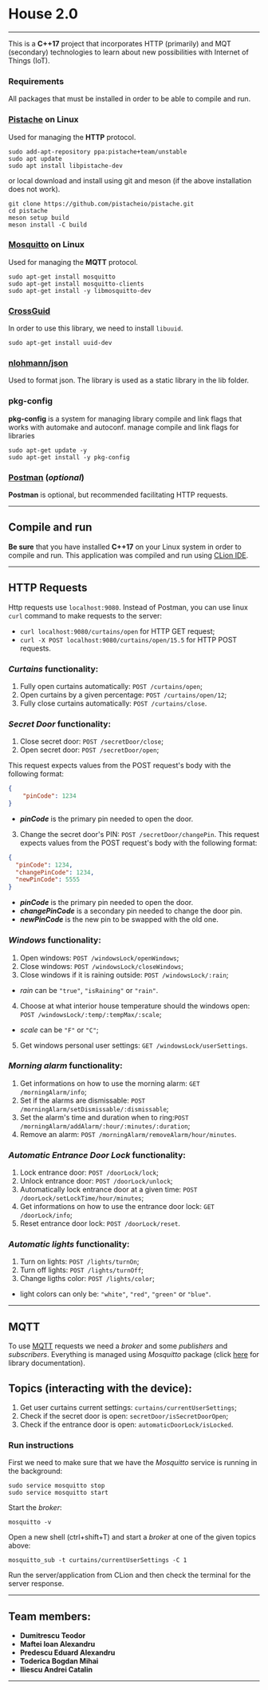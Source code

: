# House 2.0 

---
This is a **C++17** project that incorporates HTTP (primarily) and MQT (secondary) technologies to learn about new possibilities with Internet of Things (IoT).

### Requirements
All packages that must be installed in order to be able to compile and run.

### [**Pistache**](https://github.com/pistacheio/pistache) on Linux
Used for managing the **HTTP** protocol.
```shell
sudo add-apt-repository ppa:pistache+team/unstable
sudo apt update
sudo apt install libpistache-dev
```
or local download and install using git and meson (if the above installation does not work).
```shell
git clone https://github.com/pistacheio/pistache.git
cd pistache
meson setup build
meson install -C build
```



### [**Mosquitto**](https://github.com/eclipse/mosquitto) on Linux
Used for managing the **MQTT** protocol.
```shell
sudo apt-get install mosquitto
sudo apt-get install mosquitto-clients
sudo apt-get install -y libmosquitto-dev
```



### [**CrossGuid**](https://github.com/graeme-hill/crossguid)
In order to use this library, we need to install ```libuuid```.
```shell
sudo apt-get install uuid-dev
```



### [**nlohmann/json**](https://github.com/nlohmann/json)
Used to format json. The library is used as a static library in the lib folder.



### **pkg-config**
**pkg-config** is a system for managing library compile and link flags that works with automake and autoconf. manage compile and link flags for libraries
```shell
sudo apt-get update -y
sudo apt-get install -y pkg-config
```



### [**Postman**](https://www.postman.com/) (_optional_)
**Postman** is optional, but recommended facilitating HTTP requests. 

---
## Compile and run
**Be sure** that you have installed **C++17** on your Linux system in order to compile and run.
This application was compiled and run using [CLion IDE](https://www.jetbrains.com/clion/). 

---

## HTTP Requests
Http requests use ```localhost:9080```.
Instead of Postman, you can use linux ```curl``` command to make requests to the server:
* ```curl localhost:9080/curtains/open``` for HTTP GET request;
* ```curl -X POST localhost:9080/curtains/open/15.5``` for HTTP POST requests.
### _Curtains_ functionality:
1. Fully open curtains automatically: ```POST /curtains/open```;
2. Open curtains by a given percentage: ```POST /curtains/open/12```;
3. Fully close curtains automatically: ```POST /curtains/close```.


### _Secret Door_ functionality:
1. Close secret door: ```POST /secretDoor/close```;
2. Open secret door: ```POST /secretDoor/open```;

This request expects values from the POST request's body with the following format:
```json
{
    "pinCode": 1234
}
```
* _**pinCode**_ is the primary pin needed to open the door.
3. Change the secret door's PIN: ```POST /secretDoor/changePin```.
This request expects values from the POST request's body with the following format:
```json
{
  "pinCode": 1234,
  "changePinCode": 1234,
  "newPinCode": 5555
}
```
* _**pinCode**_ is the primary pin needed to open the door.
* _**changePinCode**_ is a secondary pin needed to change the door pin.
* _**newPinCode**_ is the new pin to be swapped with the old one.

### _Windows_ functionality:
1. Open windows: ```POST /windowsLock/openWindows```;
2. Close windows: ```POST /windowsLock/closeWindows```;
3. Close windows if it is raining outside: ```POST /windowsLock/:rain```;
* _rain_ can be ```"true"```, ```"isRaining"``` or ```"rain"```.
4. Choose at what interior house temperature should the windows open: ```POST /windowsLock/:temp/:tempMax/:scale```;
* _scale_ can be ```"F"``` or ```"C"```;
5. Get windows personal user settings: ```GET /windowsLock/userSettings```.

### _Morning alarm_ functionality:
1. Get informations on how to use the morning alarm: ```GET /morningAlarm/info```;
2. Set if the alarms are dismissable: ```POST /morningAlarm/setDismissable/:dismissable```;
3. Set the alarm's time and duration when to ring:```POST /morningAlarm/addAlarm/:hour/:minutes/:duration```;
4. Remove an alarm: ```POST /morningAlarm/removeAlarm/hour/minutes```.

### _Automatic Entrance Door Lock_ functionality:
1. Lock entrance door: ```POST /doorLock/lock```;
2. Unlock entrance door: ```POST /doorLock/unlock```;
3. Automatically lock entrance door at a given time: ```POST /doorLock/setLockTime/hour/minutes```;
4. Get informations on how to use the entrance door lock: ```GET /doorLock/info```;
5. Reset entrance door lock: ```POST /doorLock/reset```.


### _Automatic lights_ functionality:
1. Turn on lights: ```POST /lights/turnOn```;
2. Turn off lights: ```POST /lights/turnOff```;
3. Change ligths color: ```POST /lights/color```;
* light colors can only be: ```"white"```, ```"red"```, ```"green"``` or ```"blue"```.
---


## MQTT
To use [MQTT](https://en.wikipedia.org/wiki/MQTT) requests we need a _broker_ and some _publishers_ and _subscribers_. Everything is managed using _Mosquitto_ package (click [here](https://mosquitto.org/documentation/) for library documentation).

## Topics (interacting with the device):
1. Get user curtains current settings: ```curtains/currentUserSettings```;
2. Check if the secret door is open: ```secretDoor/isSecretDoorOpen```;
3. Check if the entrance door is open: ```automaticDoorLock/isLocked```.

### Run instructions
First we need to make sure that we have the _Mosquitto_ service is running in the background:
```shell
sudo service mosquitto stop
sudo service mosquitto start
```
Start the _broker_:
```shell
mosquitto -v
```
Open a new shell (ctrl+shift+T) and start a _broker_ at one of the given topics above:
```shell
mosquitto_sub -t curtains/currentUserSettings -C 1
```
Run the server/application from CLion and then check the terminal for the server response.

---

## Team members: 

* **Dumitrescu Teodor** 
* **Maftei Ioan Alexandru**
* **Predescu Eduard Alexandru**
* **Toderica Bogdan Mihai**
* **Iliescu Andrei Catalin**

---
